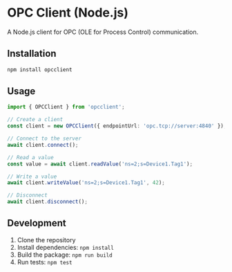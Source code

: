 # OPC Client (Node.js)

A Node.js client for OPC (OLE for Process Control) communication.

## Installation

```bash
npm install opcclient
```

## Usage

```typescript
import { OPCClient } from 'opcclient';

// Create a client
const client = new OPCClient({ endpointUrl: 'opc.tcp://server:4840' });

// Connect to the server
await client.connect();

// Read a value
const value = await client.readValue('ns=2;s=Device1.Tag1');

// Write a value
await client.writeValue('ns=2;s=Device1.Tag1', 42);

// Disconnect
await client.disconnect();
```

## Development

1. Clone the repository
2. Install dependencies: `npm install`
3. Build the package: `npm run build`
4. Run tests: `npm test`
